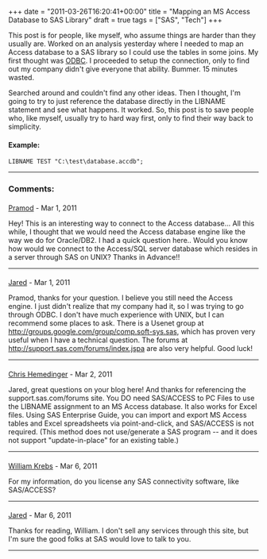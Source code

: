 +++
date = "2011-03-26T16:20:41+00:00"
title = "Mapping an MS Access Database to SAS Library"
draft = true
tags = ["SAS", "Tech"]
+++

This post is for people, like myself, who assume things are harder than they usually are. Worked on an analysis yesterday where I needed to map an Access database to a SAS library so I could use the tables in some joins. My first thought was [ODBC](http://en.wikipedia.org/wiki/Open_Database_Connectivity). I proceeded to setup the connection, only to find out my company didn't give everyone that ability. Bummer. 15 minutes wasted. 

Searched around and couldn't find any other ideas. Then I thought, I'm going to try to just reference the database directly in the LIBNAME statement and see what happens. It worked. So, this post is to save people who, like myself, usually try to hard way first, only to find their way back to simplicity. 

#### Example:
`LIBNAME TEST "C:\test\database.accdb";`

---
### Comments:

#### 
[Pramod](http://www.pramod-r.blogspot.com "getpramod.r@gmail.com") - <time datetime="2011-03-28 00:09:21">Mar 1, 2011</time>

Hey! This is an interesting way to connect to the Access database... All this while, I thought that we would need the Access database engine like the way we do for Oracle/DB2. I had a quick question here.. Would you know how would we connect to the Access/SQL server database which resides in a server through SAS on UNIX? Thanks in Advance!!
<hr />

#### 
[Jared]( "jared@monger.cc") - <time datetime="2011-03-28 15:01:56">Mar 1, 2011</time>

Pramod, thanks for your question. I believe you still need the Access engine. I just didn't realize that my company had it, so I was trying to go through ODBC. I don't have much experience with UNIX, but I can recommend some places to ask. There is a Usenet group at http://groups.google.com/group/comp.soft-sys.sas, which has proven very useful when I have a technical question. The forums at http://support.sas.com/forums/index.jspa are also very helpful. Good luck!
<hr />

#### 
[Chris Hemedinger](http://blogs.sas.com/sasdummy "chris.hemedinger@sas.com") - <time datetime="2011-03-29 18:21:28">Mar 2, 2011</time>

Jared, great questions on your blog here! And thanks for referencing the support.sas.com/forums site. You DO need SAS/ACCESS to PC Files to use the LIBNAME assignment to an MS Access database. It also works for Excel files. Using SAS Enterprise Guide, you can import and export MS Access tables and Excel spreadsheets via point-and-click, and SAS/ACCESS is not required. (This method does not use/generate a SAS program -- and it does not support "update-in-place" for an existing table.)
<hr />

#### 
[William Krebs]( "wkrebs@pacbell.net") - <time datetime="2011-03-26 14:06:01">Mar 6, 2011</time>

For my information, do you license any SAS connectivity software, like SAS/ACCESS?
<hr />

#### 
[Jared]( "jared@monger.cc") - <time datetime="2011-03-28 14:57:19">Mar 6, 2011</time>

Thanks for reading, William. I don't sell any services through this site, but I'm sure the good folks at SAS would love to talk to you.
<hr />


